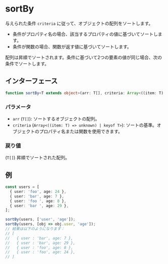# sortBy

与えられた条件 `criteria` に従って、オブジェクトの配列をソートします。

- 条件がプロパティ名の場合、該当するプロパティの値に基づいてソートします。
- 条件が関数の場合、関数が返す値に基づいてソートします。

配列は昇順でソートされます。条件に基づいて2つの要素の値が同じ場合、次の条件でソートします。

## インターフェース

```typescript
function sortBy<T extends object>(arr: T[], criteria: Array<((item: T) => unknown) | keyof T>): T[];
```

### パラメータ

- `arr` (`T[]`): ソートするオブジェクトの配列。
- `criteria` (`Array<((item: T) => unknown) | keyof T>`): ソートの基準。オブジェクトのプロパティ名または関数を使用できます。

### 戻り値

(`T[]`) 昇順でソートされた配列。

## 例

```typescript
const users = [
  { user: 'foo', age: 24 },
  { user: 'bar', age: 7 },
  { user: 'foo ', age: 8 },
  { user: 'bar ', age: 29 },
];

sortBy(users, ['user', 'age']);
sortBy(users, [obj => obj.user, 'age']);
// 結果は以下のようになります：
// [
//   { user : 'bar', age: 7 },
//   { user : 'bar', age: 29 },
//   { user : 'foo', age: 8 },
//   { user : 'foo', age: 24 },
// ]
```
